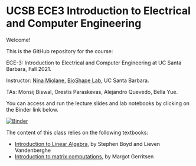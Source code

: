 # UCSB ECE3 Introduction to Electrical and Computer Engineering

Welcome!

This is the GitHub repository for the course:

ECE-3: Introduction to Electrical and Computer Engineering at UC Santa Barbara, Fall 2021.

Instructor: [Nina Miolane](https://www.ece.ucsb.edu/people/faculty/nina-miolane), [BioShape Lab](bioshape.ece.ucsb.edu), UC Santa Barbara.

TAs: Monsij Biswal, Orestis Paraskevas, Alejandro Quevedo, Bella Yue.

You can access and run the lecture slides and lab notebooks by clicking on the Binder link below.

[![Binder](https://mybinder.org/badge_logo.svg)](https://mybinder.org/v2/gh/bioshape-lab/ece3/main?filepath=lectures)

The content of this class relies on the following textbooks:
- [Introduction to Linear Algebra](https://web.stanford.edu/~boyd/vmls/vmls.pdf), by Stephen Boyd and Lieven Vandenberghe
- [Introduction to matrix computations](https://stanford.app.box.com/s/12f2f622y831bp6jb5zs/file/21165143711), by Margot Gerritsen
